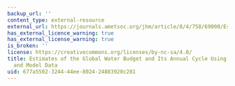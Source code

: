 ```yaml
---
backup_url: ''
content_type: external-resource
external_url: https://journals.ametsoc.org/jhm/article/8/4/758/69000/Estimates-of-the-Global-Water-Budget-and-Its
has_external_licence_warning: true
has_external_license_warning: true
is_broken: ''
license: https://creativecommons.org/licenses/by-nc-sa/4.0/
title: Estimates of the Global Water Budget and Its Annual Cycle Using Observational
  and Model Data
uid: 677a5502-3244-44ee-8024-24883920c281
---
```

